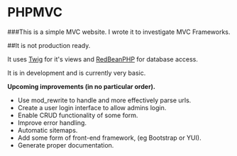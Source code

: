 PHPMVC
======

###This is a simple MVC website.  I wrote it to investigate MVC Frameworks. 

##It is not production ready.


It uses [Twig](http://twig.sensiolabs.org/) for it's views and [RedBeanPHP](http://www.redbeanphp.com/) for database access.

It is in development and is currently very basic.

**Upcoming improvements (in no particular order).**

+ Use mod_rewrite to handle and more effectively parse urls.
+ Create a user login interface to allow admins login.
+ Enable CRUD functionality of some form.
+ Improve error handling.
+ Automatic sitemaps.
+ Add some form of front-end framework, (eg Bootstrap or YUI).
+ Generate proper documentation.
